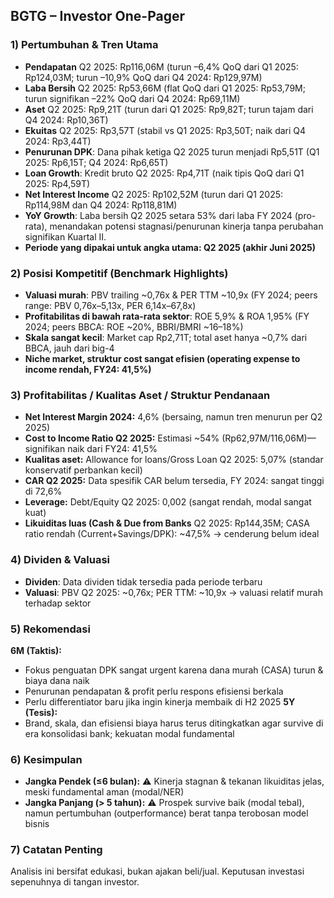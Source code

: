## BGTG – Investor One-Pager

### 1) Pertumbuhan & Tren Utama
- **Pendapatan** Q2 2025: Rp116,06M (turun –6,4% QoQ dari Q1 2025: Rp124,03M; turun –10,9% QoQ dari Q4 2024: Rp129,97M)
- **Laba Bersih** Q2 2025: Rp53,66M (flat QoQ dari Q1 2025: Rp53,79M; turun signifikan –22% QoQ dari Q4 2024: Rp69,11M)
- **Aset** Q2 2025: Rp9,21T (turun dari Q1 2025: Rp9,82T; turun tajam dari Q4 2024: Rp10,36T)
- **Ekuitas** Q2 2025: Rp3,57T (stabil vs Q1 2025: Rp3,50T; naik dari Q4 2024: Rp3,44T)
- **Penurunan DPK**: Dana pihak ketiga Q2 2025 turun menjadi Rp5,51T (Q1 2025: Rp6,15T; Q4 2024: Rp6,65T)
- **Loan Growth**: Kredit bruto Q2 2025: Rp4,71T (naik tipis QoQ dari Q1 2025: Rp4,59T)
- **Net Interest Income** Q2 2025: Rp102,52M (turun dari Q1 2025: Rp114,98M dan Q4 2024: Rp118,81M)
- **YoY Growth**: Laba bersih Q2 2025 setara 53% dari laba FY 2024 (pro-rata), menandakan potensi stagnasi/penurunan kinerja tanpa perubahan signifikan Kuartal II.
- **Periode yang dipakai untuk angka utama: Q2 2025 (akhir Juni 2025)**

### 2) Posisi Kompetitif (Benchmark Highlights)
- **Valuasi murah**: PBV trailing ~0,76x & PER TTM ~10,9x (FY 2024; peers range: PBV 0,76x–5,13x, PER 6,14x–67,8x)
- **Profitabilitas di bawah rata-rata sektor**: ROE 5,9% & ROA 1,95% (FY 2024; peers BBCA: ROE ~20%, BBRI/BMRI ~16–18%)
- **Skala sangat kecil**: Market cap Rp2,71T; total aset hanya ~0,7% dari BBCA, jauh dari big-4
- **Niche market, struktur cost sangat efisien (operating expense to income rendah, FY24: 41,5%)**

### 3) Profitabilitas / Kualitas Aset / Struktur Pendanaan
- **Net Interest Margin 2024:** 4,6% (bersaing, namun tren menurun per Q2 2025)
- **Cost to Income Ratio Q2 2025:** Estimasi ~54% (Rp62,97M/116,06M)—signifikan naik dari FY24: 41,5%
- **Kualitas aset:** Allowance for loans/Gross Loan Q2 2025: 5,07% (standar konservatif perbankan kecil)
- **CAR Q2 2025:** Data spesifik CAR belum tersedia, FY 2024: sangat tinggi di 72,6%
- **Leverage:** Debt/Equity Q2 2025: 0,002 (sangat rendah, modal sangat kuat)
- **Likuiditas luas (Cash & Due from Banks** Q2 2025: Rp144,35M; CASA ratio rendah (Current+Savings/DPK): ~47,5% → cenderung belum ideal

### 4) Dividen & Valuasi
- **Dividen**: Data dividen tidak tersedia pada periode terbaru
- **Valuasi**: PBV Q2 2025: ~0,76x; PER TTM: ~10,9x → valuasi relatif murah terhadap sektor

### 5) Rekomendasi
**6M (Taktis):**
- Fokus penguatan DPK sangat urgent karena dana murah (CASA) turun & biaya dana naik
- Penurunan pendapatan & profit perlu respons efisiensi berkala
- Perlu differentiator baru jika ingin kinerja membaik di H2 2025
**5Y (Tesis):**
- Brand, skala, dan efisiensi biaya harus terus ditingkatkan agar survive di era konsolidasi bank; kekuatan modal fundamental

### 6) Kesimpulan
- **Jangka Pendek (≤6 bulan):** ⚠️ Kinerja stagnan & tekanan likuiditas jelas, meski fundamental aman (modal/NER)
- **Jangka Panjang (> 5 tahun):** ⚠️ Prospek survive baik (modal tebal), namun pertumbuhan (outperformance) berat tanpa terobosan model bisnis

### 7) Catatan Penting
Analisis ini bersifat edukasi, bukan ajakan beli/jual. Keputusan investasi sepenuhnya di tangan investor.